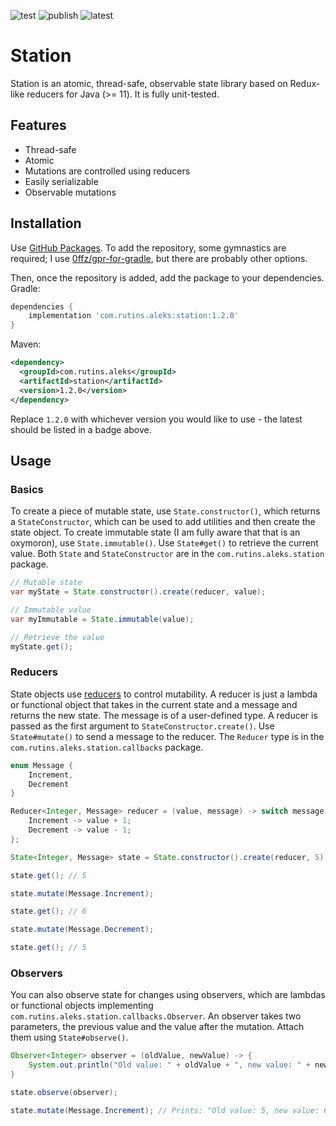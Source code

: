 ![test](https://github.com/aleksrutins/station/actions/workflows/test.yml/badge.svg)
![publish](https://github.com/aleksrutins/station/actions/workflows/gradle-publish.yml/badge.svg)
![latest](https://shields.io/github/v/tag/aleksrutins/station?sort=semver)

# Station
Station is an atomic, thread-safe, observable state library based on Redux-like reducers for Java (>= 11). It is fully unit-tested.

## Features
- Thread-safe
- Atomic
- Mutations are controlled using reducers
- Easily serializable
- Observable mutations

## Installation
Use [GitHub Packages](https://github.com/aleksrutins/station/packages/1275693).
To add the repository, some gymnastics are required; I use [0ffz/gpr-for-gradle](https://github.com/0ffz/gpr-for-gradle), but there are probably other options.

Then, once the repository is added, add the package to your dependencies. \
Gradle:
```groovy
dependencies {
    implementation 'com.rutins.aleks:station:1.2.0'
}
```
Maven:
```xml
<dependency>
  <groupId>com.rutins.aleks</groupId>
  <artifactId>station</artifactId>
  <version>1.2.0</version>
</dependency>
```
Replace `1.2.0` with whichever version you would like to use - the latest should be listed in a badge above.

## Usage
### Basics
To create a piece of mutable state, use `State.constructor()`, which returns a `StateConstructor`, which can be used to add utilities and then create the state object. To create immutable state (I am fully aware that that is an oxymoron), use `State.immutable()`. Use `State#get()` to retrieve the current value. Both `State` and `StateConstructor` are in the `com.rutins.aleks.station` package.
```java
// Mutable state
var myState = State.constructor().create(reducer, value);

// Immutable value
var myImmutable = State.immutable(value);

// Retrieve the value
myState.get();
```

### Reducers
State objects use [reducers](https://redux.js.org/tutorials/fundamentals/part-2-concepts-data-flow#reducers) to control mutability. A reducer is just a lambda or functional object that takes in the current state and a message and returns the new state. The message is of a user-defined type. A reducer is passed as the first argument to `StateConstructor.create()`. Use `State#mutate()` to send a message to the reducer. The `Reducer` type is in the `com.rutins.aleks.station.callbacks` package.
```java
enum Message {
    Increment,
    Decrement
}

Reducer<Integer, Message> reducer = (value, message) -> switch message {
    Increment -> value + 1;
    Decrement -> value - 1;
};

State<Integer, Message> state = State.constructor().create(reducer, 5);

state.get(); // 5

state.mutate(Message.Increment);

state.get(); // 6

state.mutate(Message.Decrement);

state.get(); // 5
```

### Observers
You can also observe state for changes using observers, which are lambdas or functional objects implementing `com.rutins.aleks.station.callbacks.Observer`. An observer takes two parameters, the previous value and the value after the mutation. Attach them using `State#observe()`.
```java
Observer<Integer> observer = (oldValue, newValue) -> {
    System.out.println("Old value: " + oldValue + ", new value: " + newValue);
}

state.observe(observer);

state.mutate(Message.Increment); // Prints: "Old value: 5, new value: 6"
```